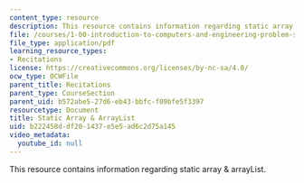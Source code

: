 ```yaml
---
content_type: resource
description: This resource contains information regarding static array & arrayList.
file: /courses/1-00-introduction-to-computers-and-engineering-problem-solving-spring-2012/b222458ddf201437e5e5ad6c2d75a145_MIT1_00S12_REC_4.pdf
file_type: application/pdf
learning_resource_types:
- Recitations
license: https://creativecommons.org/licenses/by-nc-sa/4.0/
ocw_type: OCWFile
parent_title: Recitations
parent_type: CourseSection
parent_uid: b572abe5-27d6-eb43-bbfc-f09bfe5f3397
resourcetype: Document
title: Static Array & ArrayList
uid: b222458d-df20-1437-e5e5-ad6c2d75a145
video_metadata:
  youtube_id: null
---
```

This resource contains information regarding static array & arrayList.